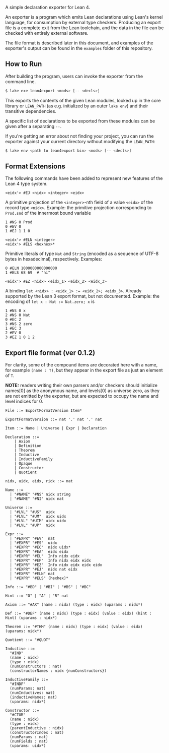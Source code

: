 A simple declaration exporter for Lean 4. 

An exporter is a program which emits Lean declarations using Lean's kernel language, for consumption by external type checkers. Producing an export file is a complete exit from the Lean toolchain, and the data in the file can be checked with entirely external software.

The file format is described later in this document, and examples of the exporter's output can be found in the `examples` folder of this repository.

## How to Run

After building the program, users can invoke the exporter from the command line.

```sh
$ lake exe lean4export <mods> [-- <decls>]
```
This exports the contents of the given Lean modules, looked up in the core library or `LEAN_PATH` (as e.g. initialized by an outer `lake env`) and their transitive dependencies.

A specific list of declarations to be exported from these modules can be given after a separating `--`.

If you're getting an error about not finding your project, you can run the exporter against your current directory without modifying the `LEAN_PATH`:

```sh
$ lake env <path to lean4export bin> <mods> [-- <decls>]
```

## Format Extensions

The following commands have been added to represent new features of the Lean 4 type system.

```
<eidx'> #EJ <nidx> <integer> <eidx>
```
A primitive projection of the `<integer>`-nth field of a value `<eidx>` of the record type `<nidx>`.
Example: the primitive projection corresponding to `Prod.snd` of the innermost bound variable
```
1 #NS 0 Prod
0 #EV 0
1 #EJ 1 1 0
```

```
<eidx'> #ELN <integer>
<eidx'> #ELS <hexhex>*
```
Primitive literals of type `Nat` and `String` (encoded as a sequence of UTF-8 bytes in hexadecimal), respectively.
Examples:
```
0 #ELN 1000000000000000
1 #ELS 68 69  # "hi"
```

```
<eidx'> #EZ <nidx> <eidx_1> <eidx_2> <eidx_3>
```
A binding `let <nidx> : <eidx_1> := <eidx_2>; <eidx_3>`.
Already supported by the Lean 3 export format, but not documented.
Example: the encoding of `let x : Nat := Nat.zero; x` is
```
1 #NS 0 x
2 #NS 0 Nat
0 #EC 2 
3 #NS 2 zero
1 #EC 3 
2 #EV 0
3 #EZ 1 0 1 2
```

## Export file format (ver 0.1.2)

For clarity, some of the compound items are decorated here with a name, for example `(name : T)`, but they appear in the export file as just an element of `T`.

**NOTE:** readers writing their own parsers and/or checkers should initialize names[0] as the anonymous name, and levels[0] as universe zero, as they are not emitted by the exporter, but are expected to occupy the name and level indices for 0.

```
File ::= ExportFormatVersion Item*

ExportFormatVersion ::= nat '.' nat '.' nat

Item ::= Name | Universe | Expr | Declaration

Declaration ::= 
    | Axiom 
    | Definition 
    | Theorem 
    | Inductive 
    | InductiveFamily
    | Opaque
    | Constructor 
    | Quotient

nidx, uidx, eidx, ridx ::= nat

Name ::=
  | "#NAME" "#NS" nidx string
  | "#NAME" "#NI" nidx nat

Universe ::=
  | "#LVL" "#US"  uidx
  | "#LVL" "#UM"  uidx uidx
  | "#LVL" "#UIM" uidx uidx
  | "#LVL" "#UP"  nidx

Expr ::=
  | "#EXPR" "#EV"  nat
  | "#EXPR" "#ES"  uidx
  | "#EXPR" "#EC"  nidx uidx*
  | "#EXPR" "#EA"  eidx eidx
  | "#EXPR" "#EL"  Info nidx eidx
  | "#EXPR" "#EP"  Info nidx eidx eidx
  | "#EXPR" "#EZ"  Info nidx eidx eidx eidx
  | "#EXPR" "#EJ"  nidx nat eidx
  | "#EXPR" "#ELN" nat
  | "#EXPR" "#ELS" (hexhex)*

Info ::= "#BD" | "#BI" | "#BS" | "#BC"

Hint ::= "O" | "A" | "R" nat

Axiom ::= "#AX" (name : nidx) (type : eidx) (uparams : nidx*)

Def ::= "#DEF" (name : nidx) (type : eidx) (value : eidx) (hint : Hint) (uparams : nidx*)
  
Theorem ::= "#THM" (name : nidx) (type : eidx) (value : eidx) (uparams: nidx*)

Quotient ::= "#QUOT"

Inductive ::= 
  "#IND"
  (name : nidx) 
  (type : eidx) 
  (numConstructors : nat) 
  (constructorNames : nidx {numConstructors}) 

InductiveFamily ::=
  "#INDF"
  (numParams: nat)
  (numInductives: nat)
  (inductiveNames: nat)
  (uparams: nidx*)

Constructor ::= 
  "#CTOR"
  (name : nidx) 
  (type : eidx) 
  (parentInductive : nidx) 
  (constructorIndex : nat)
  (numParams : nat)
  (numFields : nat)
  (uparams: uidx*)

```
